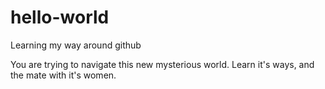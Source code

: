 # hello-world
Learning my way around github

You are trying to navigate this new mysterious world.
Learn it's ways, and the mate with it's women.
